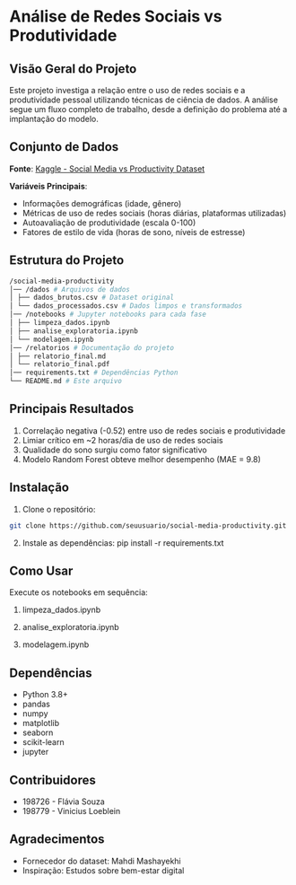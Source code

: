 # Análise de Redes Sociais vs Produtividade

## Visão Geral do Projeto

Este projeto investiga a relação entre o uso de redes sociais e a produtividade pessoal utilizando técnicas de ciência de dados. A análise segue um fluxo completo de trabalho, desde a definição do problema até a implantação do modelo.

## Conjunto de Dados

**Fonte**: [Kaggle - Social Media vs Productivity Dataset](https://www.kaggle.com/datasets/mahdimashayekhi/social-media-vs-productivity)

**Variáveis Principais**:
- Informações demográficas (idade, gênero)
- Métricas de uso de redes sociais (horas diárias, plataformas utilizadas)
- Autoavaliação de produtividade (escala 0-100)
- Fatores de estilo de vida (horas de sono, níveis de estresse)

## Estrutura do Projeto
```bash
/social-media-productivity
│── /dados # Arquivos de dados
│ ├── dados_brutos.csv # Dataset original
│ └── dados_processados.csv # Dados limpos e transformados
│── /notebooks # Jupyter notebooks para cada fase
│ ├── limpeza_dados.ipynb
│ ├── analise_exploratoria.ipynb
│ └── modelagem.ipynb
│── /relatorios # Documentação do projeto
│ ├── relatorio_final.md
│ └── relatorio_final.pdf
│── requirements.txt # Dependências Python
└── README.md # Este arquivo
```


## Principais Resultados

1. Correlação negativa (-0.52) entre uso de redes sociais e produtividade
2. Limiar crítico em ~2 horas/dia de uso de redes sociais
3. Qualidade do sono surgiu como fator significativo
4. Modelo Random Forest obteve melhor desempenho (MAE = 9.8)

## Instalação

1. Clone o repositório:
```bash
git clone https://github.com/seuusuario/social-media-productivity.git
```

2. Instale as dependências:
pip install -r requirements.txt

## Como Usar
Execute os notebooks em sequência:

1. limpeza_dados.ipynb

2. analise_exploratoria.ipynb

3. modelagem.ipynb

## Dependências

* Python 3.8+
* pandas
* numpy
* matplotlib
* seaborn
* scikit-learn
* jupyter

## Contribuidores
* 198726 - Flávia Souza
* 198779 - Vinicius Loeblein

## Agradecimentos
* Fornecedor do dataset: Mahdi Mashayekhi
* Inspiração: Estudos sobre bem-estar digital
